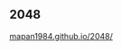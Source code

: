 ## 2048

<a title="https://mapan1984.github.io/2048/" role="link" target="_blank" class="text-bold" rel="noopener noreferrer" href="https://mapan1984.github.io/2048/">mapan1984.github.io/2048/</a>

